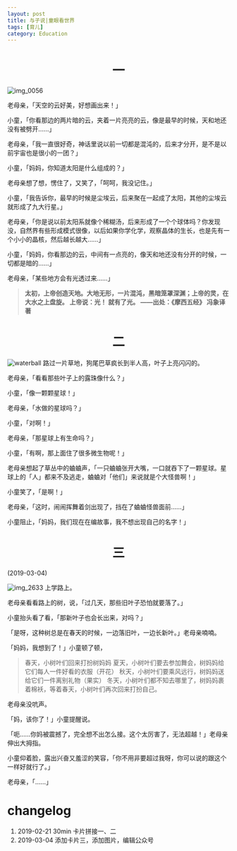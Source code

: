 ```yaml
---
layout: post
title: 与子说|童眼看世界
tags: [育儿]
category: Education
---
```


# <center> 一
![img_0056](https://user-images.githubusercontent.com/23351109/53287064-07700900-37b2-11e9-9f83-e7ba9a3c94f4.jpg)

老母亲，「天空的云好美，好想画出来！」

小童，「你看那边的两片暗的云，夹着一片亮亮的云，像是最早的时候，天和地还没有被劈开……」

老母亲，「我一直很好奇，神话里说以前一切都是混沌的，后来才分开，是不是以前宇宙也是很小的一团？」

小童，「妈妈，你知道太阳是什么组成的？」

老母亲想了想，愣住了，又笑了，「呵呵，我没记住。」

小童，「我告诉你，最早的时候是尘埃云，后来聚在一起成了太阳，其他的尘埃云就形成了九大行星。」

老母亲，「你是说以前太阳系就像个稀糊汤，后来形成了一个个球体吗？你发现没，自然界有些形成模式很像，以后如果你学化学，观察晶体的生长，也是先有一个小小的晶核，然后越长越大……」

小童，「妈妈，你看那边的云，中间有一点亮的，像天和地还没有分开的时候，一切都是暗的……」

老母亲，「某些地方会有光透过来……」

> **太初，上帝创造天地。大地无形，一片混沌，黑暗笼罩深渊；上帝的灵，在大水之上盘旋。
> 上帝说：光！
> 就有了光。
> ——出处：《摩西五经》 冯象译著**

# <center> 二
![waterball](https://user-images.githubusercontent.com/23351109/53287074-3e461f00-37b2-11e9-8872-5c2580344b66.jpeg)
路过一片草地，狗尾巴草疯长到半人高，叶子上亮闪闪的。

老母亲，「看看那些叶子上的露珠像什么？」

小童，「像一颗颗星球！」

老母亲，「水做的星球吗？」

小童，「对啊！」

老母亲，「那星球上有生命吗？」

小童，「有啊，那上面住了很多微生物呢！」

老母亲想起了草丛中的蛐蛐声，「一只蛐蛐张开大嘴，一口就吞下了一颗星球。星球上的「人」都来不及逃走，蛐蛐对「他们」来说就是个大怪兽啊！」

小童笑了，「是啊！」

老母亲，「这时，闹闹挥舞着剑出现了，挡在了蛐蛐怪兽面前……」

小童阻止，「妈妈，我们现在在编故事，我不想出现自己的名字！」

# <center> 三
(2019-03-04)

![img_2633](https://user-images.githubusercontent.com/23351109/53713230-1d9e5900-3e85-11e9-8446-445625a13e3f.JPG)
上学路上。

老母亲看看路上的树，说，「过几天，那些旧叶子恐怕就要落了。」

小童抬头看了看，「那新叶子也会长出来，对吗？」

「是呀，这种树总是在春天的时候，一边落旧叶，一边长新叶。」老母亲喃喃。

「妈妈，我想到了！」小童顿了顿，

> 春天，小树叶们回来打扮树妈妈
> 夏天，小树叶们要去参加舞会，树妈妈给它们每人一件好看的衣服（开花）
> 秋天，小树叶们要乘风远行，树妈妈送给它们一件离别礼物（果实）
> 冬天，小树叶们都不知去哪里了，树妈妈裹着棉袄，等着春天，小树叶们再次回来打扮自己。

老母亲没吭声。

「妈，该你了！」小童提醒说。

「呃……你妈被震撼了，完全想不出怎么接。这个太厉害了，无法超越！」老母亲伸出大拇指。

小童仰着脸，露出兴奋又羞涩的笑容，「你不用非要超过我呀，你可以说的跟这个一样好就行了。」

老母亲，「……」


# changelog

1. 2019-02-21 30min 卡片拼接一、二
2. 2019-03-04 添加卡片三，添加图片，编辑公众号
